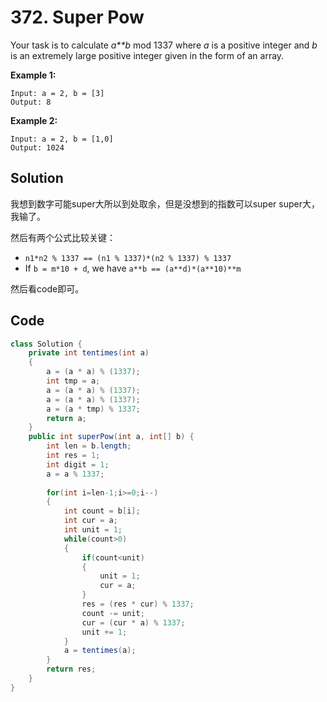 # 372. Super Pow

Your task is to calculate *a**b* mod 1337 where *a* is a positive integer and *b* is an extremely large positive integer given in the form of an array.

**Example 1:**

```
Input: a = 2, b = [3]
Output: 8
```

**Example 2:**

```
Input: a = 2, b = [1,0]
Output: 1024
```



## Solution

我想到数字可能super大所以到处取余，但是没想到的指数可以super super大，我输了。

然后有两个公式比较关键：

- `n1*n2 % 1337 == (n1 % 1337)*(n2 % 1337) % 1337`
- If `b = m*10 + d`, we have `a**b == (a**d)*(a**10)**m`

然后看code即可。



## Code

```java
class Solution {
    private int tentimes(int a)
    {
        a = (a * a) % (1337);
        int tmp = a;
        a = (a * a) % (1337);
        a = (a * a) % (1337);
        a = (a * tmp) % 1337;
        return a;
    }
    public int superPow(int a, int[] b) {
        int len = b.length;
        int res = 1;
        int digit = 1;
        a = a % 1337;
        
        for(int i=len-1;i>=0;i--)
        {
            int count = b[i];
            int cur = a;
            int unit = 1;
            while(count>0)
            {
                if(count<unit)
                {
                    unit = 1;
                    cur = a;
                }
                res = (res * cur) % 1337;
                count -= unit;
                cur = (cur * a) % 1337;
                unit += 1;
            }
            a = tentimes(a);
        }
        return res;
    }
}
```


